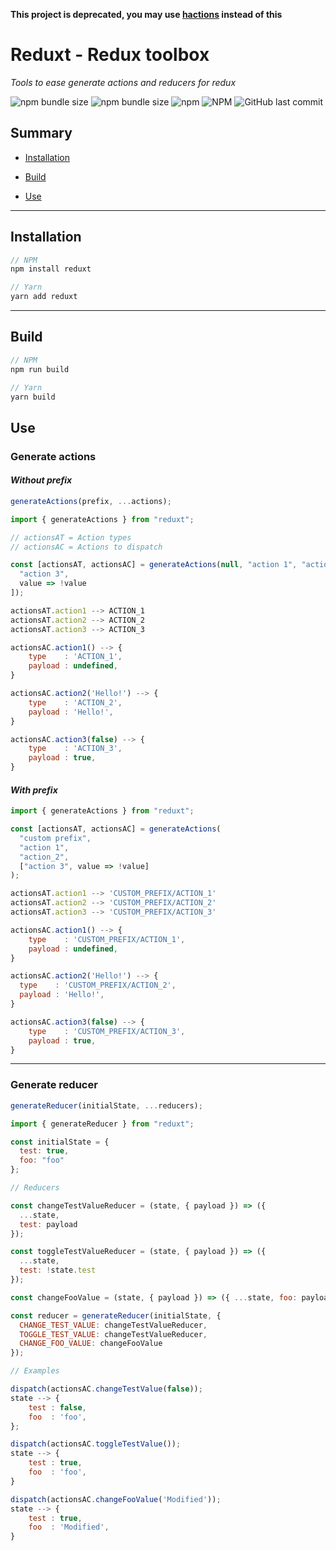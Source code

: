 **This project is deprecated, you may use [hactions](https://github.com/rriosper/hactions) instead of this**

# Reduxt - Redux toolbox

_Tools to ease generate actions and reducers for redux_

![npm bundle size](https://img.shields.io/bundlephobia/min/reduxt)
![npm bundle size](https://img.shields.io/bundlephobia/minzip/reduxt)
![npm](https://img.shields.io/npm/v/reduxt)
![NPM](https://img.shields.io/npm/l/reduxt)
![GitHub last commit](https://img.shields.io/github/last-commit/rriosper/reduxt)

## Summary

- [Installation](#installation)

- [Build](#build)

- [Use](#use)

---

## Installation

```js
// NPM
npm install reduxt

// Yarn
yarn add reduxt
```

---

## Build

```js
// NPM
npm run build

// Yarn
yarn build
```

## **Use**


### **Generate actions**

#### _Without prefix_

```js
generateActions(prefix, ...actions);
```

```js
import { generateActions } from "reduxt";

// actionsAT = Action types
// actionsAC = Actions to dispatch

const [actionsAT, actionsAC] = generateActions(null, "action 1", "action_2", [
  "action 3",
  value => !value
]);

actionsAT.action1 --> ACTION_1
actionsAT.action2 --> ACTION_2
actionsAT.action3 --> ACTION_3

actionsAC.action1() --> {
    type    : 'ACTION_1',
    payload : undefined,
}

actionsAC.action2('Hello!') --> {
    type    : 'ACTION_2',
    payload : 'Hello!',
}

actionsAC.action3(false) --> {
    type    : 'ACTION_3',
    payload : true,
}
```

#### _With prefix_

```js
import { generateActions } from "reduxt";

const [actionsAT, actionsAC] = generateActions(
  "custom prefix",
  "action 1",
  "action_2",
  ["action 3", value => !value]
);

actionsAT.action1 --> 'CUSTOM_PREFIX/ACTION_1'
actionsAT.action2 --> 'CUSTOM_PREFIX/ACTION_2'
actionsAT.action3 --> 'CUSTOM_PREFIX/ACTION_3'

actionsAC.action1() --> {
    type    : 'CUSTOM_PREFIX/ACTION_1',
    payload : undefined,
}

actionsAC.action2('Hello!') --> {
  type    : 'CUSTOM_PREFIX/ACTION_2',
  payload : 'Hello!',
}

actionsAC.action3(false) --> {
    type    : 'CUSTOM_PREFIX/ACTION_3',
    payload : true,
}
```
___

### **Generate reducer**

```js
generateReducer(initialState, ...reducers);
```

```js
import { generateReducer } from "reduxt";

const initialState = {
  test: true,
  foo: "foo"
};

// Reducers

const changeTestValueReducer = (state, { payload }) => ({
  ...state,
  test: payload
});

const toggleTestValueReducer = (state, { payload }) => ({
  ...state,
  test: !state.test
});

const changeFooValue = (state, { payload }) => ({ ...state, foo: payload });

const reducer = generateReducer(initialState, {
  CHANGE_TEST_VALUE: changeTestValueReducer,
  TOGGLE_TEST_VALUE: changeTestValueReducer,
  CHANGE_FOO_VALUE: changeFooValue
});

// Examples

dispatch(actionsAC.changeTestValue(false));
state --> {
    test : false,
    foo  : 'foo',
};

dispatch(actionsAC.toggleTestValue());
state --> {
    test : true,
    foo  : 'foo',
}

dispatch(actionsAC.changeFooValue('Modified'));
state --> {
    test : true,
    foo  : 'Modified',
}
```
